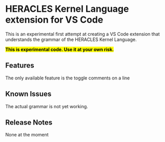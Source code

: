 # HERACLES Kernel Language extension for VS Code

This is an experimental first attempt at creating a VS Code extension that understands the grammar of the HERACLES Kernel Language.

<mark>
<b>This is experimental code. Use it at your own risk.</b>
</mark>

## Features

The only available feature is the toggle comments on a line

## Known Issues

The actual grammar is not yet working.

## Release Notes

None at the moment